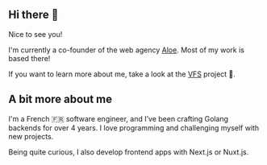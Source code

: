 ## Hi there 👋

Nice to see you!

I'm currently a co-founder of the web agency [Aloe](https://github.com/Aloe-Corporation). Most of my work is based there!

If you want to learn more about me, take a look at the [VFS](https://github.com/FloRichardAloeCorp/vfs) project 👀.

## A bit more about me

I'm a French 🇫🇷 software engineer, and I’ve been crafting Golang backends for over 4 years. I love programming and challenging myself with new projects.

Being quite curious, I also develop frontend apps with Next.js or Nuxt.js.
<!--
**FloRichardAloeCorp/FloRichardAloeCorp** is a ✨ _special_ ✨ repository because its `README.md` (this file) appears on your GitHub profile.

Here are some ideas to get you started:

- 🔭 I’m currently working on ...
- 🌱 I’m currently learning ...
- 👯 I’m looking to collaborate on ...
- 🤔 I’m looking for help with ...
- 💬 Ask me about ...
- 📫 How to reach me: ...
- 😄 Pronouns: ...
- ⚡ Fun fact: ...
-->
